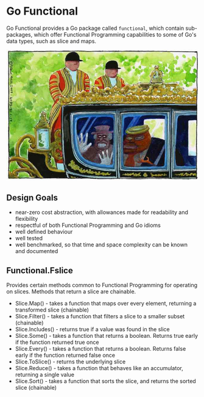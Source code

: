 # Go Functional

Go Functional provides a Go package called `functional`, which contain sub-packages, which offer Functional Programming capabilities to some of Go's data types, such as slice and maps.

![Go Functional](chariot.jpg)

## Design Goals

- near-zero cost abstraction, with allowances made for readability and flexibility
- respectful of both Functional Programming and Go idioms
- well defined behaviour
- well tested
- well benchmarked, so that time and space complexity can be known and documented

## Functional.Fslice

Provides certain methods common to Functional Programming for operating on slices. Methods that return a slice are chainable.

- Slice.Map() - takes a function that maps over every element, returning a transformed slice (chainable)
- Slice.Filter() - takes a function that filters a slice to a smaller subset (chainable)
- Slice.Includes() - returns true if a value was found in the slice
- Slice.Some() - takes a function that returns a boolean. Returns true early if the function returned true once
- Slice.Every() - takes a function that returns a boolean. Returns false early if the function returned false once
- Slice.ToSlice() - returns the underlying slice
- Slice.Reduce() - takes a function that behaves like an accumulator, returning a single value
- Slice.Sort() - takes a function that sorts the slice, and returns the sorted slice (chainable)
